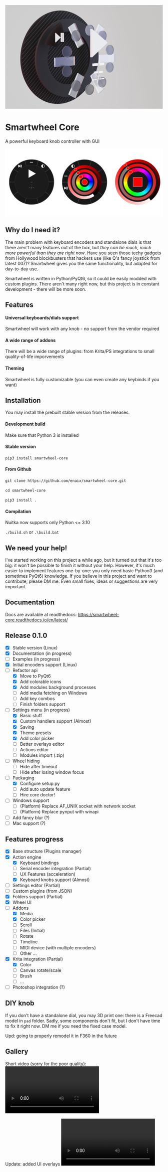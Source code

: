 ![smartwheel-core](/extra/render1.jpg)

# Smartwheel Core

A powerful keyboard knob controller with GUI

![smartwheel-core ui](/extra/banner.png)

## Why do I need it?

The main problem with keyboard encoders and standalone dials is that there aren't many features out of the box, but *they can be much, much more powerful than they are right now*. Have you seen those techy gadgets from Hollywood blockbusters that hackers use (like Q's fancy joystick from latest 007)? Smartwheel gives you the same functionality, but adapted for day-to-day use.

Smartwheel is written in Python/PyQt6, so it could be easily modded with custom plugins. There aren't many right now, but this project is in constant development - there will be more soon.

## Features

#### Universal keyboards/dials support

Smartwheel will work with any knob - no support from the vendor required

#### A wide range of addons

There will be a wide range of plugins: from Krita/PS integrations to small quality-of-life imporvements

#### Theming

Smartwheel is fully customizable (you can even create any keybinds if you want)

## Installation

You may install the prebuilt stable version from the releases.

#### Development build

Make sure that Python 3 is installed

#### Stable version

`pip3 install smartwheel-core`

#### From Github

`git clone https://github.com/enaix/smartwheel-core.git`

`cd smartwheel-core`

`pip3 install .`

#### Compilation

Nuitka now supports only Python <= 3.10

`./build.sh` or `.\build.bat`

## We need your help!

I've started working on this project a while ago, but it turned out that it's too big: it won't be possible to finish it without your help. However, it's much easier to implement features one-by-one: you only need basic Python3 (and sometimes PyQt6) knowledge. If you believe in this project and want to contribute, please DM me. Even small fixes, ideas or suggestions are very important.

## Documentation

Docs are available at readthedocs: https://smartwheel-core.readthedocs.io/en/latest/

## Release 0.1.0

- [x] Stable version (Linux)
- [x] Documentation (in progress)
- [ ] Examples (in progress)
- [x] Initial encoders support (Linux)
- [ ] Refactor api
  - [X] Move to PyQt6
  - [X] Add colorable icons
  - [X] Add modules background processes
  - [ ] Add media fetching on Windows
  - [ ] Add key combos
  - [ ] Finish folders support
- [ ] Settings menu (in progress)
  - [X] Basic stuff
  - [X] Custom handlers support (Almost)
  - [X] Saving
  - [X] Theme presets
  - [X] Add color picker
  - [ ] Better overlays editor
  - [ ] Actions editor
  - [ ] Modules import (.zip)
- [ ] Wheel hiding
  - [ ] Hide after timeout
  - [ ] Hide after losing window focus
- [ ] Packaging
  - [X] Configure setup.py
  - [ ] Add auto update feature
  - [ ] Hire core doctor!
- [ ] Windows support
  - [ ] (Platform) Replace AF_UNIX socket with network socket
  - [ ] (Platform) Replace pynput with winapi
- [ ] Add fancy blur (?)
- [ ] Mac support (?)

## Features progress

- [x] Base structure (Plugins manager)
- [x] Action engine
  - [x] Keyboard bindings
  - [ ] Serial encoder integration (Partial)
  - [ ] UX Features (acceleration)
  - [x] Keyboard knobs support (Almost)
- [ ] Settings editor (Partial)
- [ ] Custom plugins (from JSON)
- [x] Folders support (Partial)
- [x] Wheel UI
- [ ] Addons
  - [x] Media
  - [x] Color picker
  - [ ] Scroll
  - [ ] Files (Initial)
  - [ ] Rotate
  - [ ] Timeline
  - [ ] MIDI device (with multiple encoders)
  - [ ] Other ...
- [x] Krita integration (Partial)
  - [x] Color
  - [ ] Canvas rotate/scale
  - [ ] Brush
  - [ ] ...
- [ ] Photoshop integration (?)

## DIY knob

If you don't have a standalone dial, you may 3D print one: there is a Freecad model in `pad` folder. Sadly, some components don't fit, but I don't have time to fix it right now. DM me if you need the fixed case model.

Upd: going to properly remodel it in F360 in the future

## Gallery

Short video (sorry for the poor quality): ![smartwheel.mp4](https://github.com/enaix/smartwheel-core/raw/master/extra/smartwheel.mp4)

Update: added UI overlays ![smartwheel2.mp4](https://github.com/enaix/smartwheel-core/raw/master/extra/simplescreenrecorder-2022-10-10_12.54.42.mp4)
